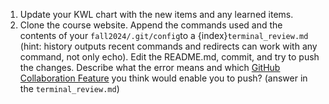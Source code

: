 1. Update your KWL chart with the new items and any learned items.
2. Clone the course website. Append the commands used and the contents of your `fall2024/.git/config`to a {index}`terminal_review.md` (hint: history outputs recent commands and redirects can work with any command, not only echo). Edit the README.md, commit, and try to push the changes. Describe what the error means and which [GitHub Collaboration Feature](https://docs.github.com/en#:~:text=Collaborative%20coding,GitHub%20Copilothttps://docs.github.com/en#:~:text=Collaborative%20coding,GitHub%20Copilot) you think would enable you to push? (answer in the `terminal_review.md`) 